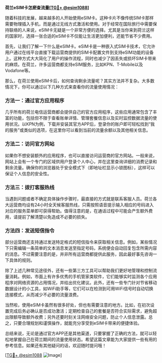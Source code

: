 **荷兰eSIM卡怎麽查流量[[TG💪+ @esim1088](https://t.me/s/esim1088)]**

随着科技的发展，越来越多的人开始使用eSIM卡。这种卡片不像传统SIM卡那样需要物理插入手机，而是通过无线方式激活和使用。对于经常在国际旅行中需要保持联络的人来说，eSIM卡无疑是一个非常方便的选择。尤其是当你来到荷兰这样的国家时，选择一张合适的eSIM卡不仅能让生活更加便利，还能节省不少费用。

首先，让我们了解一下什么是eSIM卡。eSIM卡是一种嵌入式SIM卡技术，它允许用户通过在线平台直接下载运营商提供的SIM卡配置文件到支持eSIM功能的设备上。这种方式大大简化了用户的操作流程，同时也减少了因丢失或损坏SIM卡带来的麻烦。在荷兰，许多运营商都支持eSIM服务，比如KPN、T-Mobile以及Vodafone等。

那么，在荷兰使用eSIM卡后，如何查询剩余流量呢？其实方法并不复杂。大多数情况下，你可以通过以下几种方式来查看你的流量使用情况：

### 方法一：通过官方应用程序
几乎所有的荷兰电信运营商都会提供自己的官方应用程序，这些应用通常包含了丰富的功能，包括但不限于查看账单详情、管理套餐信息以及实时监控数据流量的使用状况。以KPN为例，下载并安装其官方APP后，登录你的账户即可轻松找到“我的服务”或类似的选项，在这里你可以看到当前的流量余额以及其他相关信息。

### 方法二：访问官方网站
如果你不想安装额外的应用程序，也可以直接访问运营商的官方网站。一般来说，网站上会有一个专门的区域供用户登录个人中心，并在这里查询详细的消费记录和剩余流量。确保你的浏览器处于安全模式下（即地址栏显示小锁图标），这样可以保证个人信息的安全性。

### 方法三：拨打客服热线
当遇到问题或者不确定具体操作步骤时，最直接的方式就是联系客服人员。荷兰各大运营商均设有24小时全天候客服热线，只需按照语音提示输入相应的号码进入对应的服务菜单即可获得帮助。值得注意的是，在通话过程中可能会产生额外费用，请提前了解清楚以免造成不必要的损失。

### 方法四：发送短信指令
部分运营商还支持通过发送特定格式的短信指令来获取相关信息。例如，某些情况下只需编辑一条简单的文本消息发送至指定号码，系统便会自动回复包含所需内容的消息。不过需要注意的是，并非所有运营商都提供此服务，因此最好事先咨询一下具体的规则。

除了上述几种常见途径外，还有一些第三方工具可以帮助我们更好地管理和控制流量消耗。例如，市面上有许多优秀的手机管家类软件，它们能够实时监测各个应用程序对网络资源的占用情况，并给出优化建议。此外，还有一些专门针对节省移动数据设计的小工具，如WiFi助手等，它们可以在检测到可用WiFi信号时自动切换连接模式，从而减少不必要的流量浪费。

当然啦，使用eSIM卡虽然有很多好处，但也有需要注意的地方。比如，在初次设置完成后务必确认是否成功激活；定期检查自己的套餐是否符合实际需求，避免超出限额导致额外收费；另外还要时刻关注网络安全问题，防止个人信息泄露。总之，只要合理规划和谨慎操作，就能充分享受到eSIM卡带来的便捷体验。

总结来说，无论是通过官方APP还是其他渠道，只要掌握了正确的方法，就可以轻松地掌握自己在荷兰期间的流量使用状态。希望这篇文章能为大家提供一些有用的参考信息。如果还有其他疑问的话，欢迎随时提问哦！

[[TG💪+ @esim1088](https://t.me/s/esim1088) ![Image](https://i.postimg.cc/4NQfJmqS/Snipaste-2025-05-13-00-14-12.png)]